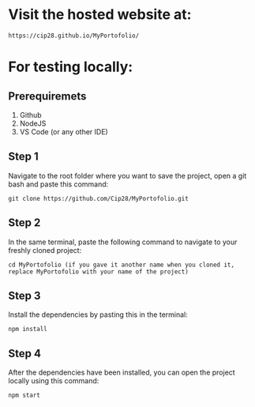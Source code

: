 # Visit the hosted website at: 

    https://cip28.github.io/MyPortofolio/

# For testing locally: 
## Prerequiremets
1. Github
2. NodeJS
3. VS Code (or any other IDE)

## Step 1
Navigate to the root folder where you want to save the project, open a git bash and paste this command:

    git clone https://github.com/Cip28/MyPortofolio.git

## Step 2
In the same terminal, paste the following command to navigate to your freshly cloned project:

    cd MyPortofolio (if you gave it another name when you cloned it, replace MyPortofolio with your name of the project)

## Step 3
Install the dependencies by pasting this in the terminal:

    npm install

## Step 4 
After the dependencies have been installed, you can open the project locally using this command:

    npm start